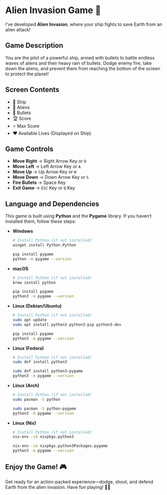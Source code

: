 # **Alien Invasion Game** 🚀  

I've developed **Alien Invasion**, where your ship fights to save Earth from an alien attack!  

## **Game Description**  
You are the pilot of a powerful ship, armed with bullets to battle endless waves of aliens and their heavy rain of bullets. Dodge enemy fire, take down the aliens, and prevent them from reaching the bottom of the screen to protect the planet!  

## **Screen Contents**  
- 🚀 Ship  
- 👾 Aliens  
- 🔫 Bullets  
- 🏆 Score  
- ⭐ Max Score  
- ❤️ Available Lives (Displayed on Ship)  

## **Game Controls**  
- **Move Right** → Right Arrow Key or `D`  
- **Move Left** → Left Arrow Key or `A`  
- **Move Up** → Up Arrow Key or `W`  
- **Move Down** → Down Arrow Key or `S`  
- **Fire Bullets** → Space Key  
- **Exit Game** → `ESC` Key or `Q` Key  

## **Language and Dependencies**  
This game is built using **Python** and the **Pygame** library. If you haven’t installed them, follow these steps:  

- **Windows**  
  ```bash
  # Install Python (if not installed)
  winget install Python.Python
  
  pip install pygame
  python -m pygame --version
  ```

- **macOS**  
  ```bash
  # Install Python (if not installed)
  brew install python
  
  pip install pygame
  python3 -m pygame --version
  ```

- **Linux (Debian/Ubuntu)**  
  ```bash
  # Install Python (if not installed)
  sudo apt update
  sudo apt install python3 python3-pip python3-dev
  
  pip install pygame
  python3 -m pygame --version
  ```

- **Linux (Fedora)**  
  ```bash
  # Install Python (if not installed)
  sudo dnf install python3
  
  sudo dnf install python3-pygame
  python3 -m pygame --version
  ```

- **Linux (Arch)**  
  ```bash
  # Install Python (if not installed)
  sudo pacman -S python
  
  sudo pacman -S python-pygame
  python3 -m pygame --version
  ```

- **Linux (Nix)**  
  ```bash
  # Install Python (if not installed)
  nix-env -iA nixpkgs.python3
  
  nix-env -iA nixpkgs.python3Packages.pygame
  python3 -m pygame --version
  ```

## **Enjoy the Game!** 🎮  
Get ready for an action-packed experience—dodge, shoot, and defend Earth from the alien invasion. Have fun playing! 🚀👾  

